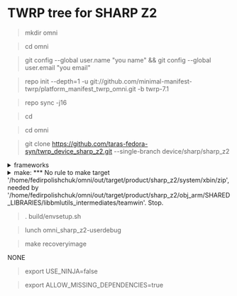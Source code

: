 # TWRP tree for SHARP Z2
>mkdir omni

>cd omni

>git config --global user.name "you name" && git config --global user.email "you email"

>repo init --depth=1 -u git://github.com/minimal-manifest-twrp/platform_manifest_twrp_omni.git -b twrp-7.1

>repo sync -j16

>cd

>cd omni

>git clone https://github.com/taras-fedora-syn/twrp_device_sharp_z2.git --single-branch device/sharp/sharp_z2
<details> 
  <summary>frameworks</summary>  
  cd omni  
  git clone https://github.com/omnirom/android_frameworks_native.git -b android-6.0
  git clone https://github.com/omnirom/android_frameworks_av.git -b android-6.0
  cp -a android_frameworks_native frameworks/native
  cp -a android_frameworks_av frameworks/av
  rm -rf android_frameworks_native
  rm -rf android_frameworks_av
</details>

<details> 
  <summary>make: *** No rule to make target '/home/fedirpolishchuk/omni/out/target/product/sharp_z2/system/xbin/zip', needed by '/home/fedirpolishchuk/omni/out/target/product/sharp_z2/obj_arm/SHARED_LIBRARIES/libbmlutils_intermediates/teamwin'.  Stop.</summary>  
  cd omni
  cd out/target/product/sharp_z2/system
  mkdir xbin
  cd xbin
  nano zip
  Ctrl+O
  Enter
  Ctrl+X
  cd
  cd omni
</details>

>. build/envsetup.sh

>lunch omni_sharp_z2-userdebug

>make recoveryimage

NONE

>export USE_NINJA=false

>export ALLOW_MISSING_DEPENDENCIES=true
